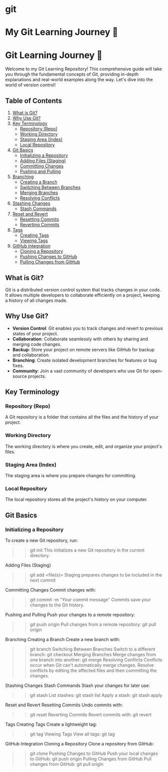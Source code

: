 # git
# My Git Learning Journey 🚀
# Git Learning Journey 🚀

Welcome to my Git Learning Repository! This comprehensive guide will take you through the fundamental concepts of Git, providing in-depth explanations and real-world examples along the way. Let's dive into the world of version control!

## Table of Contents

1. [What is Git?](#what-is-git)
2. [Why Use Git?](#why-use-git)
3. [Key Terminology](#key-terminology)
   - [Repository (Repo)](#repository-repo)
   - [Working Directory](#working-directory)
   - [Staging Area (Index)](#staging-area-index)
   - [Local Repository](#local-repository)
4. [Git Basics](#git-basics)
   - [Initializing a Repository](#initializing-a-repository)
   - [Adding Files (Staging)](#adding-files-staging)
   - [Committing Changes](#committing-changes)
   - [Pushing and Pulling](#pushing-and-pulling)
5. [Branching](#branching)
   - [Creating a Branch](#creating-a-branch)
   - [Switching Between Branches](#switching-between-branches)
   - [Merging Branches](#merging-branches)
   - [Resolving Conflicts](#resolving-conflicts)
6. [Stashing Changes](#stashing-changes)
   - [Stash Commands](#stash-commands)
7. [Reset and Revert](#reset-and-revert)
   - [Resetting Commits](#resetting-commits)
   - [Reverting Commits](#reverting-commits)
8. [Tags](#tags)
   - [Creating Tags](#creating-tags)
   - [Viewing Tags](#viewing-tags)
9. [GitHub Integration](#github-integration)
   - [Cloning a Repository](#cloning-a-repository)
   - [Pushing Changes to GitHub](#pushing-changes-to-github)
   - [Pulling Changes from GitHub](#pulling-changes-from-github)

## What is Git?

Git is a distributed version control system that tracks changes in your code. It allows multiple developers to collaborate efficiently on a project, keeping a history of all changes made.

## Why Use Git?

- **Version Control**: Git enables you to track changes and revert to previous states of your project.
- **Collaboration**: Collaborate seamlessly with others by sharing and merging code changes.
- **Backup**: Store your project on remote servers like GitHub for backup and collaboration.
- **Branching**: Create isolated development branches for features or bug fixes.
- **Community**: Join a vast community of developers who use Git for open-source projects.

## Key Terminology

### Repository (Repo)

A Git repository is a folder that contains all the files and the history of your project.

### Working Directory

The working directory is where you create, edit, and organize your project's files.

### Staging Area (Index)

The staging area is where you prepare changes for committing.

### Local Repository

The local repository stores all the project's history on your computer.

## Git Basics

### Initializing a Repository

To create a new Git repository, run:
>>git init
This initializes a new Git repository in the current directory.

Adding Files (Staging)
>>git add <file(s)>
Staging prepares changes to be included in the next commit

Committing Changes
Commit changes with:
>>git commit -m "Your commit message"
Commits save your changes to the Git history.

Pushing and Pulling
Push your changes to a remote repository:
>>git push origin <branch>
Pull changes from a remote repository:
>>git pull origin <branch>

Branching
Creating a Branch
Create a new branch with:
>>git branch <branch-name>
Switching Between Branches
Switch to a different branch:
>>git checkout <branch-name>
Merging Branches
Merge changes from one branch into another:
>>git merge <branch-name>
Resolving Conflicts
Conflicts occur when Git can't automatically merge changes. Resolve conflicts by editing the affected files and then committing the changes.


Stashing Changes
Stash Commands
Stash your changes for later use:
>>git stash
List stashes:
>>git stash list
Apply a stash:
>>git stash apply <stash-name>


Reset and Revert
Resetting Commits
Undo commits with:
>>git reset <commit>
Reverting Commits
Revert commits with:
>>git revert <commit>


Tags
Creating Tags
Create a lightweight tag:
>>git tag <tag-name>
Viewing Tags
View all tags:
>>git tag

GitHub Integration
Cloning a Repository
Clone a repository from GitHub:
>>git clone <repository-url>
Pushing Changes to GitHub
Push your local changes to GitHub:
>>git push origin <branch>
Pulling Changes from GitHub
Pull changes from GitHub:
>>git pull origin <branch>





